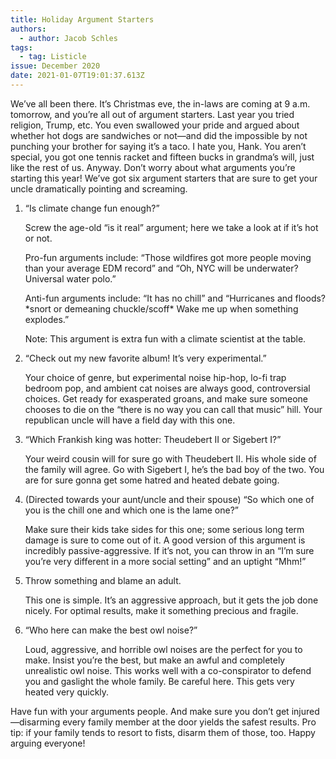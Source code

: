 ```yaml
---
title: Holiday Argument Starters
authors:
  - author: Jacob Schles
tags:
  - tag: Listicle
issue: December 2020
date: 2021-01-07T19:01:37.613Z
---
```

We’ve all been there. It’s Christmas eve, the in-laws are coming at 9 a.m. tomorrow, and you’re all out of argument starters. Last year you tried religion, Trump, etc. You even swallowed your pride and argued about whether hot dogs are sandwiches or not—and did the impossible by not punching your brother for saying it’s a taco. I hate you, Hank. You aren’t special, you got one tennis racket and fifteen bucks in grandma’s will, just like the rest of us. Anyway. Don’t worry about what arguments you’re starting this year! We’ve got six argument starters that are sure to get your uncle dramatically pointing and screaming.

1. “Is climate change fun enough?”

   Screw the age-old “is it real” argument; here we take a look at if it’s hot or not.

   Pro-fun arguments include: “Those wildfires got more people moving than your average EDM record” and “Oh, NYC will be underwater? Universal water polo.” 

   Anti-fun arguments include: “It has no chill” and “Hurricanes and floods? \*snort or demeaning chuckle/scoff\* Wake me up when something explodes.” 

   Note: This argument is extra fun with a climate scientist at the table.
2. “Check out my new favorite album! It’s very experimental.”

   Your choice of genre, but experimental noise hip-hop, lo-fi trap bedroom pop, and ambient cat noises are always good, controversial choices. Get ready for exasperated groans, and make sure someone chooses to die on the “there is no way you can call that music” hill. Your republican uncle will have a field day with this one.
3. “Which Frankish king was hotter: Theudebert II or Sigebert I?”

   Your weird cousin will for sure go with Theudebert II. His whole side of the family will agree. Go with Sigebert I, he’s the bad boy of the two. You are for sure gonna get some hatred and heated debate going.
4. (Directed towards your aunt/uncle and their spouse) “So which one of you is the chill one and which one is the lame one?”

   Make sure their kids take sides for this one; some serious long term damage is sure to come out of it. A good version of this argument is incredibly passive-aggressive. If it’s not, you can throw in an “I’m sure you’re very different in a more social setting” and an uptight “Mhm!”
5. Throw something and blame an adult.

   This one is simple. It’s an aggressive approach, but it gets the job done nicely. For optimal results, make it something precious and fragile.
6. “Who here can make the best owl noise?”

   Loud, aggressive, and horrible owl noises are the perfect for you to make. Insist you’re the best, but make an awful and completely unrealistic owl noise. This works well with a co-conspirator to defend you and gaslight the whole family. Be careful here. This gets very heated very quickly.

Have fun with your arguments people. And make sure you don’t get injured—disarming every family member at the door yields the safest results. Pro tip: if your family tends to resort to fists, disarm them of those, too. Happy arguing everyone!